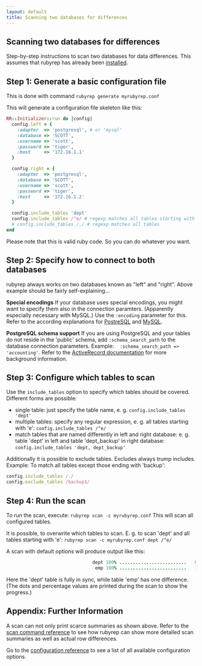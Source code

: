 ```yaml
---
layout: default
title: Scanning two databases for differences
---
```


Scanning two databases for differences
--------------------------------------

Step-by-step instructions to scan two databases for data differences.
This assumes that rubyrep has already been [installed](installation.html).

Step 1: Generate a basic configuration file
-------------------------------------------

This is done with command
`rubyrep generate myrubyrep.conf`

This will generate a configuration file skeleton like this:

```ruby
RR::Initializer::run do |config|
  config.left = {
    :adapter  => 'postgresql', # or 'mysql'
    :database => 'SCOTT',
    :username => 'scott',
    :password => 'tiger',
    :host     => '172.16.1.1'
  }

  config.right = {
    :adapter  => 'postgresql',
    :database => 'SCOTT',
    :username => 'scott',
    :password => 'tiger',
    :host     => '172.16.1.2'
  }

  config.include_tables 'dept'
  config.include_tables /^e/ # regexp matches all tables starting with e
  # config.include_tables /./ # regexp matches all tables
end
```

Please note that this is valid ruby code. So you can do whatever you want.

Step 2: Specify how to connect to both databases
------------------------------------------------

rubyrep always works on two databases known as "left" and "right".
Above example should be fairly self-explaining...

**Special encodings**
If your database uses special encodings, you might want to specify them also in the connection paramters. (Apparently especially necessary with MySQL.)
Use the `:encoding` parameter for this.
Refer to the according explanations for [PostreSQL](http://ar.rubyonrails.org/classes/ActiveRecord/ConnectionAdapters/PostgreSQLAdapter.html) and [MySQL](http://ar.rubyonrails.org/classes/ActiveRecord/ConnectionAdapters/MysqlAdapter.html).

**PostgreSQL schema support**
If you are using PostgreSQL and your tables do not reside in the 'public' schema, add `:schema_search_path` to the database connection parameters. Example:
   `:schema_search_path => 'accounting'`.
Refer to the [ActiveRecord documentation](http://ar.rubyonrails.org/classes/ActiveRecord/ConnectionAdapters/PostgreSQLAdapter.html) for more background information.

Step 3: Configure which tables to scan
--------------------------------------

Use the `include_tables` option to specify which tables should be covered.
Different forms are possible:

-   single table: just specify the table name,
    e. g. `config.include_tables 'dept'`
-   multiple tables: specify any regular expression,
    e. g. all tables starting with 'e': `config.include_tables /^e/`
-   match tables that are named differently in left and right database:
    e. g. table 'dept' in left and table 'dept\_backup' in right database: `config.include_tables 'dept, dept_backup'`

Additionally it is possible to exclude tables. Excludes always trump includes.
Example: To match all tables except those ending with 'backup':

```ruby
config.include_tables /./
config.exclude_tables /backup$/
```

Step 4: Run the scan
--------------------

To run the scan, execute: `rubyrep scan -c myrubyrep.conf`
This will scan all configured tables.

It is possible, to overwrite which tables to scan.
E. g. to scan 'dept' and all tables starting with 'e':
`rubyrep scan -c myrubyrep.conf dept /^e/`

A scan with default options will produce output like this:

```ruby
                                dept 100% .........................   0
                                 emp 100% .........................   1
```

Here the 'dept' table is fully in sync, while table 'emp' has one difference.
(The dots and percentage values are printed during the scan to show the progress.)

Appendix: Further Information
-----------------------------

A scan can not only print scarce summaries as shown above.
Refer to the [scan command reference](scan_command.html) to see how rubyrep can show more detailed scan summaries as well as actual row differences.

Go to the [configuration reference](configuration.html) to see a list of all available configuration options.

